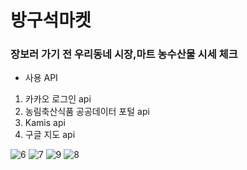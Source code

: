 # 방구석마켓
### 장보러 가기 전 우리동네 시장,마트 농수산물 시세 체크

- 사용 API
1. 카카오 로그인 api
2. 농림축산식품 공공데이터 포털 api
3. Kamis api
4. 구글 지도 api <br>

![6](https://user-images.githubusercontent.com/71006256/93234471-4c55f900-f7b7-11ea-8a9a-9cfd476c660c.jpg)
![7](https://user-images.githubusercontent.com/71006256/93234443-43652780-f7b7-11ea-91b3-7a18e8a5ec51.jpg)
![9](https://user-images.githubusercontent.com/71006256/93234714-963edf00-f7b7-11ea-9be1-605249df0e00.jpg)
![8](https://user-images.githubusercontent.com/71006256/93234615-79a2a700-f7b7-11ea-8995-fc679172f49e.jpg)
